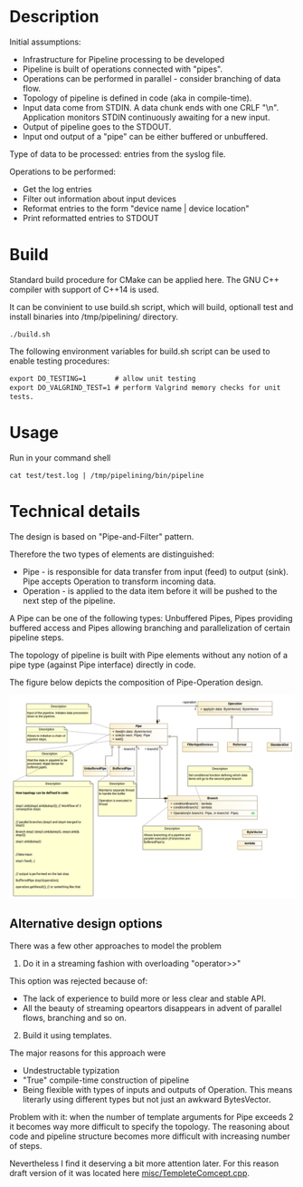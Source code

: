 # Description

Initial assumptions:
* Infrastructure for Pipeline processing to be developed
* Pipeline is built of operations connected with "pipes".
* Operations can be performed in parallel - consider branching of data flow.
* Topology of pipeline is defined in code (aka in compile-time).
* Input data come from STDIN. A data chunk ends with one CRLF "\n". Application
monitors STDIN continuously awaiting for a new input.
* Output of pipeline goes to the STDOUT.
* Input ond output of a "pipe" can be either buffered or unbuffered.

Type of data to be processed: entries from the syslog file.

Operations to be performed:
* Get the log entries
* Filter out information about input devices
* Reformat entries to the form "device name | device location"
* Print reformatted entries to STDOUT

# Build

Standard build procedure for CMake can be applied here. The GNU C++ compiler with 
support of C++14 is used.

It can be convinient to use build.sh script, which will build, optionall test and install 
binaries into /tmp/pipelining/ directory.

```
./build.sh
```

The following environment variables for build.sh script can be used to enable
testing procedures:

```
export DO_TESTING=1       # allow unit testing
export DO_VALGRIND_TEST=1 # perform Valgrind memory checks for unit tests.
```

# Usage

Run in your command shell
```
cat test/test.log | /tmp/pipelining/bin/pipeline
```

# Technical details

The design is based on "Pipe-and-Filter" pattern.

Therefore the two types of elements are distinguished:
* Pipe - is responsible for data transfer from input (feed) to output (sink). Pipe accepts Operation to transform incoming data.
* Operation - is applied to the data item before it will be pushed to the next step of the pipeline.

A Pipe can be one of the following types: Unbuffered Pipes, Pipes providing buffered
access and Pipes allowing branching and parallelization of certain pipeline steps.

The topology of pipeline is built with Pipe elements without any notion of
a pipe type (against Pipe interface) directly in code.

The figure below depicts the composition of Pipe-Operation design.

![Pipeline](composition.png)

## Alternative design options

There was a few other approaches to model the problem

1. Do it in a streaming fashion with overloading "operator>>"

This option was rejected because of:
* The lack of experience to build more or less clear and stable API.
* All the beauty of streaming opeartors disappears in advent of parallel flows, branching and so on.

2. Build it using templates.

The major reasons for this approach were
* Undestructable typization
* "True" compile-time construction of pipeline
* Being flexible with types of inputs and outputs of Operation. This means literarly using different types but not just an awkward BytesVector.

Problem with it: when the number of template arguments for Pipe exceeds 2 it becomes way more difficult to specify the topology. 
The reasoning about code and pipeline structure becomes more difficult with increasing number of steps.

Nevertheless I find it deserving a bit more attention later. For this reason draft 
version of it was located here [misc/TempleteComcept.cpp](misc/TempleteConcept.cpp).
